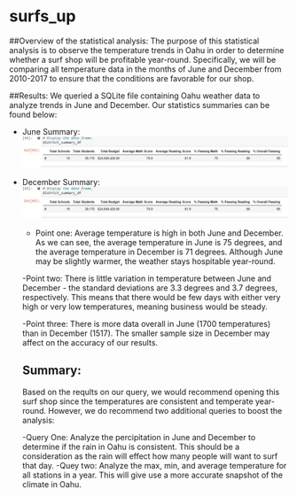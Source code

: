 # surfs_up

##Overview of the statistical analysis:
The purpose of this statistical analysis is to observe the temperature trends in Oahu in order to determine whether a surf shop will be profitable year-round. Specifically, we will be comparing all temperature data in the months of June and December from 2010-2017 to ensure that the conditions are favorable for our shop.

##Results:
We queried a SQLite file containing Oahu weather data to analyze trends in June and December. Our statistics summaries can be found below:

- June Summary:
  ![Old District Summary](https://raw.githubusercontent.com/ecost95/-School_District_Analysis/main/OldDistrictSummary.png)
  
- December Summary:
  ![Old District Summary](https://raw.githubusercontent.com/ecost95/-School_District_Analysis/main/OldDistrictSummary.png)
  
  - Point one: Average temperature is high in both June and December. As we can see, the average temperature in June is 75 degrees, and the average temperature in December is 71 degrees. Although June may be slightly warmer, the weather stays hospitable year-round. 
  
  -Point two: There is little variation in temperature between June and December - the standard deviations are 3.3 degrees and 3.7 degrees, respectively. This means that there would be few days with either very high or very low temperatures, meaning business would be steady. 
  
  -Point three: There is more data overall in June (1700 temperatures) than in December (1517). The smaller sample size in December may affect on the accuracy of our results.
  
  ## Summary: 
  Based on the reqults on our query, we would recommend opening this surf shop since the temperatures are consistent and temperate year-round. However, we do recommend two additional queries to boost the analysis:
  
  -Query One: Analyze the percipitation in June and December to determine if the rain in Oahu is consistent. This should be a consideration as the rain will effect how many people will want to surf that day.
  -Quey two: Analyze the max, min, and average temperature for all stations in a year. This will give use a more accurate snapshot of the climate in Oahu.
  
